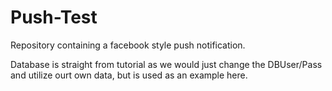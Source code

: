 # Push-Test

Repository containing a facebook style push notification.

Database is straight from tutorial as we would just change the DBUser/Pass and utilize ourt own data, but is used as an example here.
